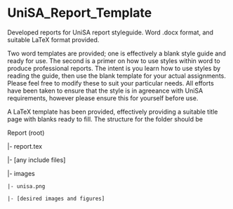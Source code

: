# UniSA_Report_Template
Developed reports for UniSA report styleguide. Word .docx format, and suitable LaTeX format provided.

Two word templates are provided; one is effectively a blank style guide and ready for use. The second is a primer on how to use styles
within word to produce professional reports. The intent is you learn how to use styles by reading the guide, then use the blank template for
your actual assignments.
Please feel free to modify these to suit your particular needs.
All efforts have been taken to ensure that the style is in agreeance with UniSA requirements, however please ensure this
for yourself before use.

A LaTeX template has been provided, effectively providing a suitable title page with blanks ready to fill.
The structure for the folder should be 

Report (root)

|- report.tex

|- [any include files]

|- images

    |- unisa.png
    
    |- [desired images and figures]
    
